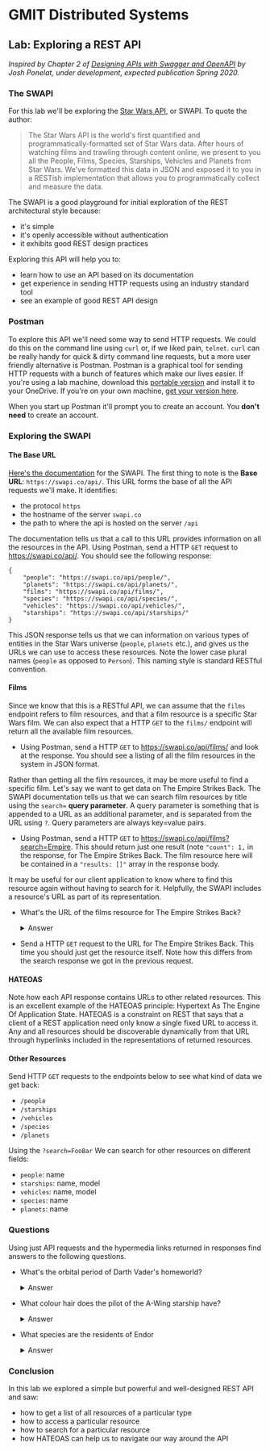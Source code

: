# GMIT Distributed Systems

## Lab: Exploring a REST API
_Inspired by Chapter 2 of [Designing APIs with Swagger and OpenAPI](https://www.manning.com/books/designing-apis-with-swagger-and-openapi) by Josh Ponelat, under development, expected publication Spring 2020._

### The SWAPI
For this lab we'll be exploring the [Star Wars API](https://swapi.co), or SWAPI. To quote the author:
>The Star Wars API is the world's first quantified and programmatically-formatted set of Star Wars data.
After hours of watching films and trawling through content online, we present to you all the People, Films, Species, Starships, Vehicles and Planets from Star Wars.
We've formatted this data in JSON and exposed it to you in a RESTish implementation that allows you to programmatically collect and measure the data.

The SWAPI is a good playground for initial exploration of the REST architectural style because:
- it's simple
- it's openly accessible without authentication
- it exhibits good REST design practices

Exploring this API will help you to:
- learn how to use an API based on its documentation
- get experience in sending HTTP requests using an industry standard tool
- see an example of good REST API design

### Postman
To explore this API we'll need some way to send HTTP requests. We could do this on the command line using `curl` or, if we liked pain, `telnet`. `curl` can be really handy for quick & dirty command line requests, but a more user friendly alternative is Postman. Postman is a graphical tool for sending HTTP requests with a bunch of features which make our lives easier. If you're using a lab machine, download this [portable version](https://portapps.io/app/postman-portable/#download) and install it to your OneDrive. If you're on your own machine, [get your version here](https://www.getpostman.com/downloads/).

When you start up Postman it'll prompt you to create an account. You **don't need** to create an account.

### Exploring the SWAPI
#### The Base URL
[Here's the documentation](https://swapi.co/documentation) for the SWAPI. The first thing to note is the **Base URL**: `https://swapi.co/api/`. This URL forms the base of all the API requests we'll make. It identifies:
- the protocol `https`
- the hostname of the server `swapi.co`
- the path to where the api is hosted on the server `/api`

The documentation tells us that a call to this URL provides information on all the resources in the API. Using Postman, send a HTTP `GET` request to https://swapi.co/api/. You should see the following response:
```
{
    "people": "https://swapi.co/api/people/",
    "planets": "https://swapi.co/api/planets/",
    "films": "https://swapi.co/api/films/",
    "species": "https://swapi.co/api/species/",
    "vehicles": "https://swapi.co/api/vehicles/",
    "starships": "https://swapi.co/api/starships/"
}
```
This JSON response tells us that we can information on various types of entities in the Star Wars universe (`people`, `planets` etc.), and gives us the URLs we can use to access these resources. Note the lower case plural names (`people` as opposed to `Person`). This naming style is standard RESTful convention.

#### Films
Since we know that this is a RESTful API, we can assume that the `films` endpoint refers to film resources,  and that a film resource is a specific Star Wars film. We can also expect that a HTTP `GET` to the `films/` endpoint will return all the available film resources.

- Using Postman, send a HTTP `GET` to https://swapi.co/api/films/ and look at the response. You should see a listing of all the film resources in the system in JSON format.

Rather than getting all the film resources, it may be more useful to find a specific film. Let's say we want to get data on The Empire Strikes Back. The SWAPI documentation tells us that we can search film resources by title using the `search=` **query parameter**. A query parameter is something that is appended to a URL as an additional parameter, and is separated from the URL using `?`. Query parameters are always key=value pairs.

- Using Postman, send a HTTP `GET` to https://swapi.co/api/films?search=Empire. This should return just one result (note `"count": 1,` in the response, for The Empire Strikes Back. The film resource here will be contained in a `"results: []"` array in the response body.

It may be useful for our client application to know where to find this resource again without having to search for it. Helpfully, the SWAPI includes a resource's URL as part of its representation.

- What's the URL of the films resource for The Empire Strikes Back?
    <details><summary>Answer</summary>
    https://swapi.co/api/films/2/
    (The number 2 here is the unique ID for this film.)
    </details>

- Send a HTTP `GET` request to the URL for The Empire Strikes Back. This time you should just get the resource itself. Note how this differs from the search response we got in the previous request.

#### HATEOAS
Note how each API response contains URLs to other related resources. This is an excellent example of the HATEOAS principle: Hypertext As The Engine Of Application State. HATEOAS is a constraint on REST that says that a client of a REST application need only know a single fixed URL to access it. Any and all resources should be discoverable dynamically from that URL through hyperlinks included in the representations of returned resources.

#### Other Resources
Send HTTP `GET` requests to the endpoints below to see what kind of data we get back:
- `/people`
- `/starships`
- `/vehicles`
- `/species`
- `/planets`

Using the `?search=FooBar` We can search for other resources on different fields:
- `people`: name
- `starships`: name, model
- `vehicles`: name, model
- `species`: name
- `planets`: name

### Questions
Using just API requests and the hypermedia links returned in responses find answers to the following questions.
- What's the orbital period of Darth Vader's homeworld?
    <details>
    <summary>Answer</summary>

    ```
    "orbital_period": "304"
    ```

    </details>

- What colour hair does the pilot of the A-Wing starship have?
    <details>
    <summary>Answer</summary>
        brown
    </details>

- What species are the residents of Endor
    <details><summary>Answer</summary>
    - Ewok
    </details>


### Conclusion
In this lab we explored a simple but powerful and well-designed REST API and saw:
- how to get a list of all resources of a particular type
- how to access a particular resource
- how to search for a particular resource
- how HATEOAS can help us to navigate our way around the API
